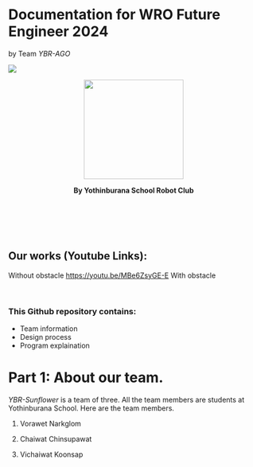 # Documentation for WRO Future Engineer 2024
by Team *YBR-AGO*


![]([https://lh3.googleusercontent.com/u/0/drive-viewer/AJc5JmS-gvzix8rqHiP9ptq7tHeZygsObiNOmIOgPZ77TDPFEsBTKvNW-LatH-ngLn_0nhACZ-FHElf1pMwIivX24kCyNMjfTw=w1920-h929](http://www2.yothinburana.ac.th/website/images/logo1.png))


<p align="center">
  <img src="https://ybrobot.club/image/YB%20Robot%20logo.png" width="200"/>
</p>
<p align="center">
<b>By Yothinburana School Robot Club</b>
</p>
<br><br><br><br>

## Our works (Youtube Links): 
Without obstacle https://youtu.be/MBe6ZsyGE-E
With obstacle

<br>


### This Github repository contains:
- Team information
- Design process
- Program explaination


# **Part 1: About our team.**
*YBR-Sunflower* is a team of three. All the team members are students at Yothinburana School. 
Here are the team members.
1. Vorawet Narkglom

2. Chaiwat Chinsupawat

3. Vichaiwat Koonsap
